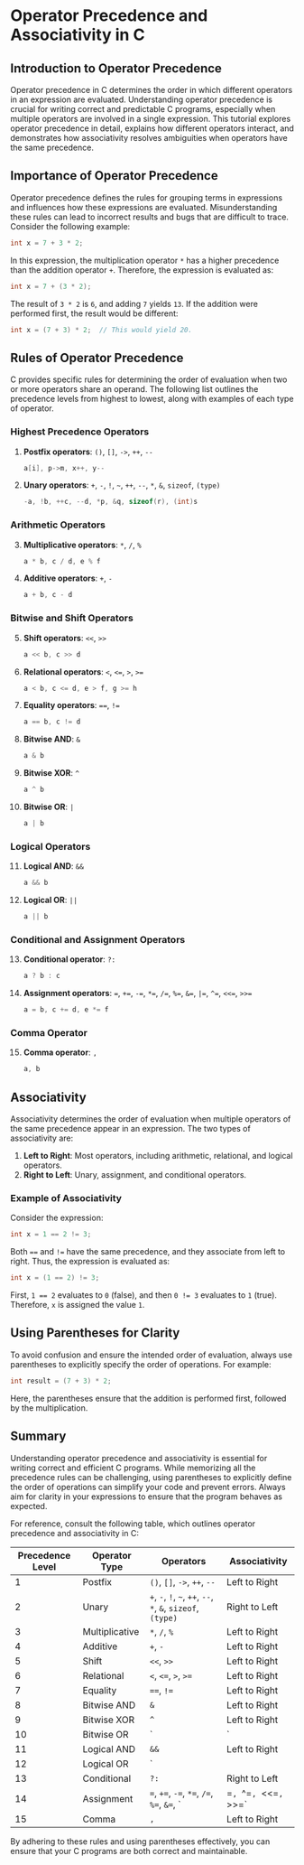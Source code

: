 # Operator Precedence and Associativity in C

## Introduction to Operator Precedence

Operator precedence in C determines the order in which different operators in an expression are evaluated. Understanding operator precedence is crucial for writing correct and predictable C programs, especially when multiple operators are involved in a single expression. This tutorial explores operator precedence in detail, explains how different operators interact, and demonstrates how associativity resolves ambiguities when operators have the same precedence.

## Importance of Operator Precedence

Operator precedence defines the rules for grouping terms in expressions and influences how these expressions are evaluated. Misunderstanding these rules can lead to incorrect results and bugs that are difficult to trace. Consider the following example:

```c
int x = 7 + 3 * 2;
```

In this expression, the multiplication operator `*` has a higher precedence than the addition operator `+`. Therefore, the expression is evaluated as:

```c
int x = 7 + (3 * 2);
```

The result of `3 * 2` is `6`, and adding `7` yields `13`. If the addition were performed first, the result would be different:

```c
int x = (7 + 3) * 2;  // This would yield 20.
```

## Rules of Operator Precedence

C provides specific rules for determining the order of evaluation when two or more operators share an operand. The following list outlines the precedence levels from highest to lowest, along with examples of each type of operator.

### Highest Precedence Operators

1. **Postfix operators**: `()`, `[]`, `->`, `++`, `--`

   ```c
   a[i], p->m, x++, y--
   ```
2. **Unary operators**: `+`, `-`, `!`, `~`, `++`, `--`, `*`, `&`, `sizeof`, `(type)`

   ```c
   -a, !b, ++c, --d, *p, &q, sizeof(r), (int)s
   ```

### Arithmetic Operators

3. **Multiplicative operators**: `*`, `/`, `%`

   ```c
   a * b, c / d, e % f
   ```
4. **Additive operators**: `+`, `-`

   ```c
   a + b, c - d
   ```

### Bitwise and Shift Operators

5. **Shift operators**: `<<`, `>>`

   ```c
   a << b, c >> d
   ```
6. **Relational operators**: `<`, `<=`, `>`, `>=`

   ```c
   a < b, c <= d, e > f, g >= h
   ```
7. **Equality operators**: `==`, `!=`

   ```c
   a == b, c != d
   ```
8. **Bitwise AND**: `&`

   ```c
   a & b
   ```
9. **Bitwise XOR**: `^`

   ```c
   a ^ b
   ```
10. **Bitwise OR**: `|`

    ```c
    a | b
    ```

### Logical Operators

11. **Logical AND**: `&&`

    ```c
    a && b
    ```
12. **Logical OR**: `||`

    ```c
    a || b
    ```

### Conditional and Assignment Operators

13. **Conditional operator**: `?:`

    ```c
    a ? b : c
    ```
14. **Assignment operators**: `=`, `+=`, `-=`, `*=`, `/=`, `%=`, `&=`, `|=`, `^=`, `<<=`, `>>=`

    ```c
    a = b, c += d, e *= f
    ```

### Comma Operator

15. **Comma operator**: `,`
    ```c
    a, b
    ```

## Associativity

Associativity determines the order of evaluation when multiple operators of the same precedence appear in an expression. The two types of associativity are:

1. **Left to Right**: Most operators, including arithmetic, relational, and logical operators.
2. **Right to Left**: Unary, assignment, and conditional operators.

### Example of Associativity

Consider the expression:

```c
int x = 1 == 2 != 3;
```

Both `==` and `!=` have the same precedence, and they associate from left to right. Thus, the expression is evaluated as:

```c
int x = (1 == 2) != 3;
```

First, `1 == 2` evaluates to `0` (false), and then `0 != 3` evaluates to `1` (true). Therefore, `x` is assigned the value `1`.

## Using Parentheses for Clarity

To avoid confusion and ensure the intended order of evaluation, always use parentheses to explicitly specify the order of operations. For example:

```c
int result = (7 + 3) * 2;
```

Here, the parentheses ensure that the addition is performed first, followed by the multiplication.

## Summary

Understanding operator precedence and associativity is essential for writing correct and efficient C programs. While memorizing all the precedence rules can be challenging, using parentheses to explicitly define the order of operations can simplify your code and prevent errors. Always aim for clarity in your expressions to ensure that the program behaves as expected.

For reference, consult the following table, which outlines operator precedence and associativity in C:

| Precedence Level | Operator Type  | Operators                                                                        | Associativity                |
| ---------------- | -------------- | -------------------------------------------------------------------------------- | ---------------------------- |
| 1                | Postfix        | `()`, `[]`, `->`, `++`, `--`                                           | Left to Right                |
| 2                | Unary          | `+`, `-`, `!`, `~`, `++`, `--`, `*`, `&`, `sizeof`, `(type)` | Right to Left                |
| 3                | Multiplicative | `*`, `/`, `%`                                                              | Left to Right                |
| 4                | Additive       | `+`, `-`                                                                     | Left to Right                |
| 5                | Shift          | `<<`, `>>`                                                                   | Left to Right                |
| 6                | Relational     | `<`, `<=`, `>`, `>=`                                                     | Left to Right                |
| 7                | Equality       | `==`, `!=`                                                                   | Left to Right                |
| 8                | Bitwise AND    | `&`                                                                            | Left to Right                |
| 9                | Bitwise XOR    | `^`                                                                            | Left to Right                |
| 10               | Bitwise OR     | `                                                                                | `                            |
| 11               | Logical AND    | `&&`                                                                           | Left to Right                |
| 12               | Logical OR     | `                                                                                |                              |
| 13               | Conditional    | `?:`                                                                           | Right to Left                |
| 14               | Assignment     | `=`, `+=`, `-=`, `*=`, `/=`, `%=`, `&=`, `                         | =`, `^=`, `<<=`, `>>=` |
| 15               | Comma          | `,`                                                                            | Left to Right                |

By adhering to these rules and using parentheses effectively, you can ensure that your C programs are both correct and maintainable.
